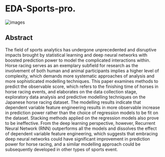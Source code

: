# EDA-Sports-pro.

![images](https://user-images.githubusercontent.com/75565736/115500810-ae1b9b80-a28f-11eb-851c-bc9d788617b9.jpg)

## Abstract 

The field of sports analytics has undergone unprecedented and disruptive impacts brought by statistical learning and deep neural networks with boosted prediction power to model the complicated interactions within. Horse racing serves as an exemplary subfield for research as the involvement of both human and animal participants implies a higher level of complexity, which demands more systematic approaches of analysis and more sophisticated modelling techniques. This paper examines methods to predict the observable score, which refers to the finishing time of horses in horse racing events, and elaborates on the data collection stage, exploratory data analysis and predictive modelling techniques on the Japanese horse racing dataset. The modelling results indicate that dependent variable feature engineering results in more observable increase in prediction power rather than the choice of regression models to be fit on the dataset. Stacking methods applied on the regression models also prove to be ineffective. From the deep learning perspective, however, Recurrent Neural Network (RNN) outperforms all the models and dissolves the effect of dependent variable feature engineering, which suggests that embracing deep neural networks could have significant improvement in prediction power for horse racing, and a similar modelling approach could be subsequently developed in other types of sports event.
